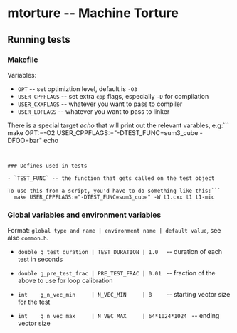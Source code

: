 # mtorture -- Machine Torture


## Running tests


### Makefile

Variables:
- `OPT` -- set optimiztion level, default is `-O3`
- `USER_CPPFLAGS` -- set extra `cpp` flags, especially `-D` for compilation
- `USER_CXXFLAGS` -- whatever you want to pass to compiler
- `USER_LDFLAGS`  -- whatever you want to pass to linker

There is a special target *echo* that will print out the relevant varables, e.g:```
  make OPT:=-O2 USER_CPPFLAGS:="-DTEST_FUNC=sum3_cube -DFOO=bar" echo
```


### Defines used in tests

- `TEST_FUNC` -- the function that gets called on the test object

To use this from a script, you'd have to do something like this:```
  make USER_CPPFLAGS:="-DTEST_FUNC=sum3_cube" -W t1.cxx t1 t1-mic
```

### Global variables and environment variables

Format: `global type and name | environment name | default value`, see also `common.h`.

- `double g_test_duration | TEST_DURATION | 1.0  ` -- duration of each test in seconds
- `double g_pre_test_frac | PRE_TEST_FRAC | 0.01 ` -- fraction of the above to
  use for loop calibration

- `int    g_n_vec_min     | N_VEC_MIN     | 8    ` -- starting vector size for the test
- `int    g_n_vec_max     | N_VEC_MAX     | 64*1024*1024 ` -- ending vector size
